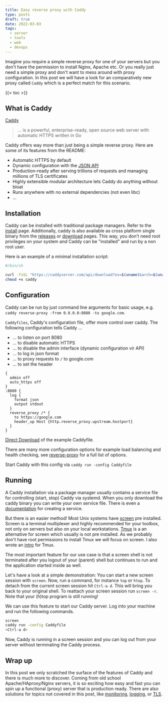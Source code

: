 ```yaml
---
title: Easy reverse proxy with Caddy
type: posts
draft: true
date: 2022-03-03
tags:
  - server
  - tools
  - web
  - devops
---
```


Imagine you require a simple reverse proxy for one of your servers but you don't have the permission to install Nginx, Apache etc. Or you really just need a simple proxy and don't want to mess around with proxy configuration. In this post we will have a look for an comparatively new proxy called `Caddy` which is a perfect match for this scenario.

<!--more-->

{{< toc >}}

## What is Caddy

[Caddy](https://github.com/caddyserver/caddy)

> ... is a powerful, enterprise-ready, open source web server with automatic HTTPS written in Go

Caddy offers way more than just being a simple reverse proxy. Here are some of its features from the README:

- Automatic HTTPS by default
- Dynamic configuration with the [JSON API](https://caddyserver.com/docs/api)
- Production-ready after serving trillions of requests and managing millions of TLS certificates
- Highly extensible modular architecture lets Caddy do anything without bloat
- Runs anywhere with no external dependencies (not even libc)
- ...

## Installation

Caddy can be installed with traditional package managers. Refer to the [install](https://caddyserver.com/docs/install) page. Additionally, caddy is also available as cross platform single binary from the [releases](https://github.com/caddyserver/caddy/releases) or [download](https://caddyserver.com/download) pages. This way, you don't need root privileges on your system and Caddy can be "installed" and run by a non root user.

Here is an example of a minimal installation script:

```sh
#/bin/sh

curl -fsSL "https://caddyserver.com/api/download?os=$(uname)&arch=$(uname --processor)" -o caddy
chmod +x caddy
```

## Configuration

Caddy can be run by just command line arguments for basic usage, e.g. `caddy reverse-proxy -from 0.0.0.0:8080 -to google.com`.

`Caddyfiles`, Caddy's configuration file, offer more control over caddy. The following configuration tells Caddy ...

- ... to listen on port 8080
- ... to disable automatic HTTPS
- ... to disable the admin interface (dynamic configuration vir API)
- ... to log in json format
- ... to proxy requests to `/` to google.com
- ... to set the header

```
{
  admin off
  auto_https off
}
:8080 {
  log {
    format json
    output stdout
  }
  reverse_proxy /* {
    to https://google.com
    header_up Host {http.reverse_proxy.upstream.hostport}
  }
}
```

[Direct Download](./Caddyfile) of the example Caddyfile.

There are many more configuration options for example load balancing and health checking, see [reverse-proxy](https://caddyserver.com/docs/caddyfile/directives/reverse_proxy) for a full list of options.

Start Caddy with this config via `caddy run -config Caddyfile`

## Running

A Caddy installation via a package manager usually contains a service file for controlling (start, stop) Caddy via systemd. When you only download the caddy binary you can write your own service file. There is even a [documentation](https://caddyserver.com/docs/running#manual-installation) for creating a service.

But there is an easier method! Most Unix systems have [screen](https://en.wikipedia.org/wiki/GNU_Screen) pre installed. Screen is a terminal multiplexer and highly recommended for your toolbox, not only on servers but also on your local workstations. [Tmux](https://github.com/tmux/tmux/wiki) is a an alternative for screen which usually is not pre installed. As we probably don't have root permissions to install Tmux we will focus on screen. I also wrote an [intro](/knowledge/applications/tmux/) for Tmux.

The most important feature for our use case is that a screen shell is not terminated after you logout of your (parent) shell but continues to run and the application started inside as well.

Let's have a look at a simple demonstration: You can start a new screen session with `screen`. Now, run a command, for instance `top` or `htop`. To detach from the current screen session hit `Ctrl-a d`. This will bring you back to your original shell. To reattach your screen session run `screen -r`. Note that your (h)top program is still running!

We can use this feature to start our Caddy server. Log into your machine and run the following commands.

```sh
screen
caddy run -config Caddyfile
<Ctrl-a d>
```

Now, Caddy is running in a screen session and you can log out from your server without terminating the Caddy process.

## Wrap up

In this post we only scratched the surface of the features of Caddy and there is much more to discover. Coming from old school Apache/HAproxy/Nginx servers, it is so exciting how easy and fast you can spin up a functional (proxy) server that is production ready. There are also solutions for topics not covered in this post, like [monitoring](https://caddyserver.com/docs/metrics), [logging](https://caddyserver.com/docs/logging), or [TLS](https://caddyserver.com/docs/automatic-https).
